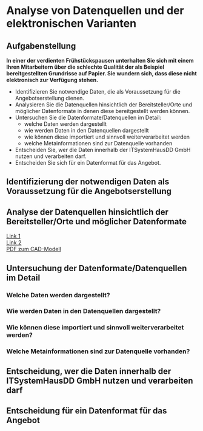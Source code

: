 # Analyse von Datenquellen und der elektronischen Varianten

## Aufgabenstellung

**In einer der verdienten Frühstückspausen unterhalten Sie sich mit einem Ihren Mitarbeitern über die schlechte Qualität der als Beispiel bereitgestellten Grundrisse auf Papier. Sie wundern sich, dass diese nicht elektronisch zur Verfügung stehen.**

* Identifizieren Sie notwendige Daten, die als Voraussetzung für die Angebotserstellung dienen.
* Analysieren Sie die Datenquellen hinsichtlich der Bereitsteller/Orte und möglicher Datenformate in denen diese bereitgestellt werden können.
* Untersuchen Sie die Datenformate/Datenquellen im Detail:
    * welche Daten werden dargestellt
    * wie werden Daten in den Datenquellen dargestellt
    * wie können diese importiert und sinnvoll weiterverarbeitet werden
    * welche Metainformationen sind zur Datenquelle vorhanden
* Entscheiden Sie, wer die Daten innerhalb der ITSystemHausDD GmbH nutzen und verarbeiten darf.
* Entscheiden Sie sich für ein Datenformat für das Angebot.

## Identifizierung der notwendigen Daten als Voraussetzung für die Angebotserstellung

## Analyse der Datenquellen hinsichtlich der Bereitsteller/Orte und möglicher Datenformate

[Link 1](https://www.laserscanning-europe.com/de/news/uebersicht-von-cad-datenformaten) <br/>
[Link 2](https://biblus.accasoftware.com/de/bim-dateien-die-wichtigsten-bim-formate-fuer-die-planung/) <br/>
[PDF zum CAD-Modell](legal/pdfs/MENISCAS_180_CAD-Modell.pdf)

## Untersuchung der Datenformate/Datenquellen im Detail

### Welche Daten werden dargestellt?

### Wie werden Daten in den Datenquellen dargestellt?

### Wie können diese importiert und sinnvoll weiterverarbeitet werden?

### Welche Metainformationen sind zur Datenquelle vorhanden?

## Entscheidung, wer die Daten innerhalb der ITSystemHausDD GmbH nutzen und verarbeiten darf

## Entscheidung für ein Datenformat für das Angebot